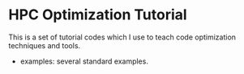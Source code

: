# HPC Optimization Tutorial
This is a set of tutorial codes which I use to teach code optimization techniques and tools.

- examples: several standard examples.
